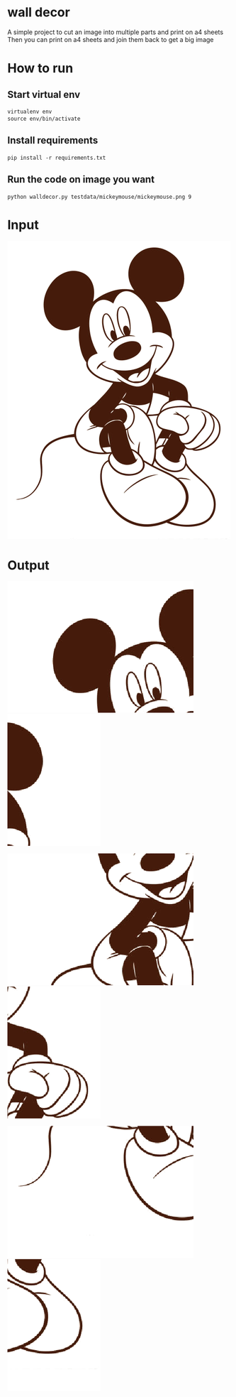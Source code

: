 # wall decor

A simple project to cut an image into multiple parts and print on a4 sheets
Then you can print on a4 sheets and join them back to get a big image



# How to run

## Start virtual env
    virtualenv env
    source env/bin/activate

## Install requirements
    pip install -r requirements.txt

## Run the code on image you want
    python walldecor.py testdata/mickeymouse/mickeymouse.png 9
    
# Input
![mickymouse][mickymouse]


# Output

![mickymouse][mickymouse_0_0]![mickymouse][mickymouse_0_1]![mickymouse][mickymouse_0_2]

![mickymouse][mickymouse_1_0]![mickymouse][mickymouse_1_1]![mickymouse][mickymouse_1_2]

![mickymouse][mickymouse_2_0]![mickymouse][mickymouse_2_1]![mickymouse][mickymouse_2_2]


[mickymouse]: https://github.com/vivekananda/walldecor/raw/master/testdata/mickeymouse/mickeymouse.png "Mickey Mouse"

[mickymouse_0_0]: https://github.com/vivekananda/walldecor/raw/master/testdata/mickeymouse/mickeymouse_0_0.png "Mickey Mouse 0 0"
[mickymouse_0_1]: https://github.com/vivekananda/walldecor/raw/master/testdata/mickeymouse/mickeymouse_0_1.png "Mickey Mouse 0 1"
[mickymouse_0_2]: https://github.com/vivekananda/walldecor/raw/master/testdata/mickeymouse/mickeymouse_0_2.png "Mickey Mouse 0 2"

[mickymouse_1_0]: https://github.com/vivekananda/walldecor/raw/master/testdata/mickeymouse/mickeymouse_1_0.png "Mickey Mouse 1 0"
[mickymouse_1_1]: https://github.com/vivekananda/walldecor/raw/master/testdata/mickeymouse/mickeymouse_1_1.png "Mickey Mouse 1 1"
[mickymouse_1_2]: https://github.com/vivekananda/walldecor/raw/master/testdata/mickeymouse/mickeymouse_1_2.png "Mickey Mouse 1 2"

[mickymouse_2_0]: https://github.com/vivekananda/walldecor/raw/master/testdata/mickeymouse/mickeymouse_2_0.png "Mickey Mouse 2 0"
[mickymouse_2_1]: https://github.com/vivekananda/walldecor/raw/master/testdata/mickeymouse/mickeymouse_2_1.png "Mickey Mouse 2 1"
[mickymouse_2_2]: https://github.com/vivekananda/walldecor/raw/master/testdata/mickeymouse/mickeymouse_2_2.png "Mickey Mouse 2 2"
